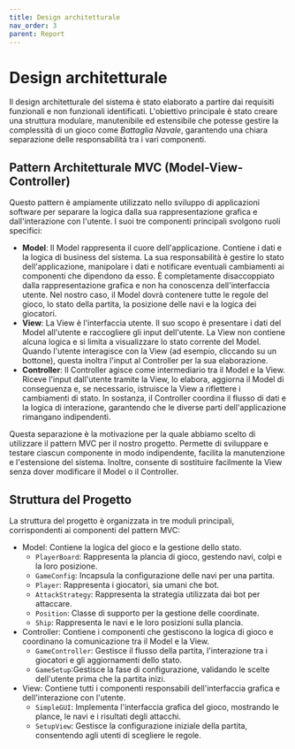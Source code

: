 ```yaml
---
title: Design architetturale
nav_order: 3
parent: Report
---
```


# Design architetturale

Il design architetturale del sistema è stato elaborato a partire dai requisiti funzionali e non funzionali identificati. 
L'obiettivo principale è stato creare una struttura modulare, manutenibile ed estensibile che potesse gestire la 
complessità di un gioco come _Battaglia Navale_, garantendo una chiara separazione delle responsabilità tra i vari 
componenti.

## Pattern Architetturale MVC (Model-View-Controller)

Questo pattern è ampiamente utilizzato nello sviluppo di applicazioni software per separare la logica dalla sua 
rappresentazione grafica e dall'interazione con l'utente. I suoi tre componenti principali svolgono ruoli specifici:

* **Model**: Il Model rappresenta il cuore dell'applicazione. Contiene i dati e la logica di business del sistema. La 
  sua responsabilità è gestire lo stato dell'applicazione, manipolare i dati e notificare eventuali cambiamenti ai 
  componenti che dipendono da esso. È completamente disaccoppiato dalla rappresentazione grafica e non ha conoscenza 
  dell'interfaccia utente. Nel nostro caso, il Model dovrà contenere tutte le regole del gioco, lo stato della partita, 
  la posizione delle navi e la logica dei giocatori. 
* **View**: La View è l'interfaccia utente. Il suo scopo è presentare i dati del Model all'utente e raccogliere gli 
  input dell'utente. La View non contiene alcuna logica e si limita a visualizzare lo stato corrente del 
  Model. Quando l'utente interagisce con la View (ad esempio, cliccando su un bottone), questa inoltra l'input al 
  Controller per la sua elaborazione. 
* **Controller**: Il Controller agisce come intermediario tra il Model e la View. Riceve l'input dall'utente tramite la 
  View, lo elabora, aggiorna il Model di conseguenza e, se necessario, istruisce la View a riflettere i cambiamenti di 
  stato. In sostanza, il Controller coordina il flusso di dati e la logica di interazione, garantendo che le diverse 
  parti dell'applicazione rimangano indipendenti.

Questa separazione è la motivazione per la quale abbiamo scelto di utilizzare il pattern MVC per il nostro progetto. 
Permette di sviluppare e testare ciascun componente in modo indipendente, facilita la manutenzione e l'estensione del
sistema. Inoltre, consente di sostituire facilmente la View senza dover modificare il Model o il Controller.

## Struttura del Progetto

La struttura del progetto è organizzata in tre moduli principali, corrispondenti ai componenti del pattern MVC:
* Model: Contiene la logica del gioco e la gestione dello stato.
    * `PlayerBoard`: Rappresenta la plancia di gioco, gestendo navi, colpi e la loro posizione.
    * `GameConfig`: Incapsula la configurazione delle navi per una partita.
    * `Player`: Rappresenta i giocatori, sia umani che bot.
    * `AttackStrategy`: Rappresenta la strategia utilizzata dai bot per attaccare.
    * `Position`: Classe di supporto per la gestione delle coordinate.
    * `Ship`: Rappresenta le navi e le loro posizioni sulla plancia.
* Controller: Contiene i componenti che gestiscono la logica di gioco e coordinano la comunicazione tra il Model e la View.
    * `GameController`: Gestisce il flusso della partita, l'interazione tra i giocatori e gli aggiornamenti dello stato.
    * `GameSetup`:Gestisce la fase di configurazione, validando le scelte dell'utente prima che la partita inizi.
* View: Contiene tutti i componenti responsabili dell'interfaccia grafica e dell'interazione con l'utente.
    * `SimpleGUI`: Implementa l'interfaccia grafica del gioco, mostrando le plance, le navi e i risultati degli attacchi.
    * `SetupView`: Gestisce la configurazione iniziale della partita, consentendo agli utenti di scegliere le regole.
